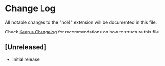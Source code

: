 # Change Log

All notable changes to the "hol4" extension will be documented in this file.

Check [Keep a Changelog](http://keepachangelog.com/) for recommendations on how to structure this file.

## [Unreleased]

- Initial release